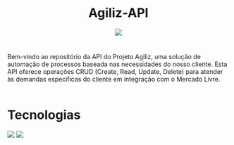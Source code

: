 <center>
   <b><h1>Agiliz-API</h1></b>
    <div><img src="https://avatars.githubusercontent.com/u/161089936?s=200&v=4"></div>
</center>

#

<span>
    Bem-vindo ao repositório da API do Projeto Agiliz, uma solução de automação de processos baseada nas necessidades do nosso cliente. Esta API oferece operações CRUD (Create, Read, Update, Delete) para atender às demandas específicas do cliente em integração com o Mercado Livre.
    <br><br>
</span>


<span>
    <h1>Tecnologias</h1>
    <img src="https://img.shields.io/badge/Spring-DE6600?style=for-the-badge&logo=spring&logoColor=black">
    <img src="https://img.shields.io/badge/Java-DE6600?style=for-the-badge&logo=openjdk&logoColor=black">
</span>


<style>

</style>


